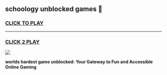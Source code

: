 
## schoology unblocked games 👋
<h3>
<a href="https://premium.freeplayer.one?title=schoology_unblocked_games&ref=13F">CLICK TO PLAY</a></h3>
<hr>

<h3>
<a href="https://premium.freeplayer.one?title=schoology_unblocked_games&ref=13F">CLICK 2 PLAY</a>
  
</h3>

<a href="https://premium.freeplayer.one?title=schoology_unblocked_games&ref=12F/"><img src="https://clearcache.store/games.png"></a>


**worlds hardest game unblocked: Your Gateway to Fun and Accessible Online Gaming**
